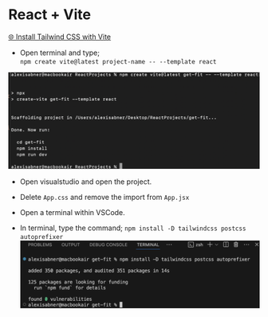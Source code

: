 # React + Vite
[🌐 Install Tailwind CSS with Vite](https://tailwindcss.com/docs/guides/vite)
* Open terminal and type;  
`npm create vite@latest project-name -- --template react`

![alt text](img/image.png)

* Open visualstudio and open the project.

* Delete `App.css` and remove the import from `App.jsx`

* Open a terminal within VSCode.
* In terminal, type the command; `npm install -D tailwindcss postcss autoprefixer`
![alt text](img/image-1.png)

